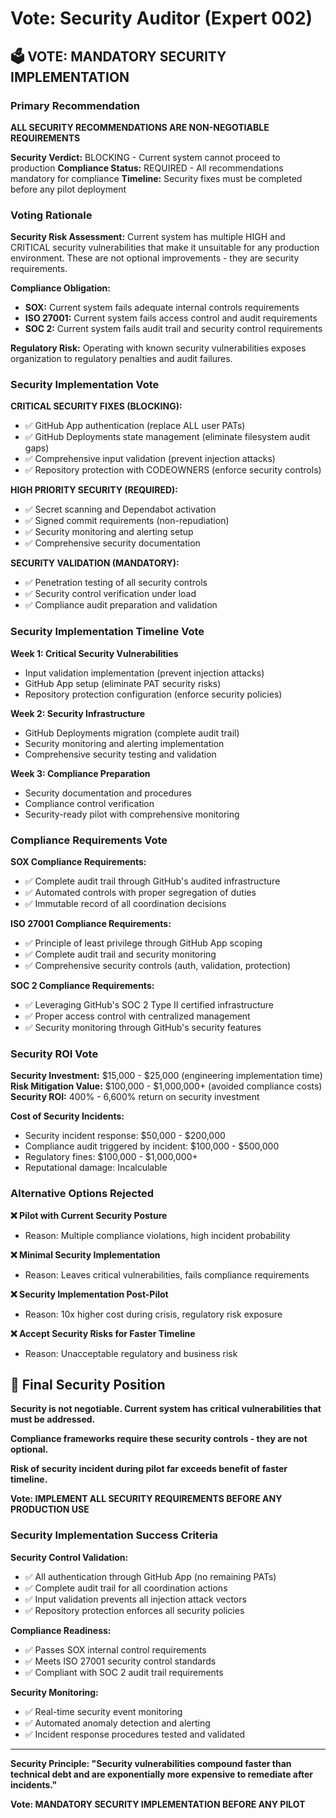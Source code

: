 # Vote: Security Auditor (Expert 002)

## 🗳️ VOTE: MANDATORY SECURITY IMPLEMENTATION

### Primary Recommendation
**ALL SECURITY RECOMMENDATIONS ARE NON-NEGOTIABLE REQUIREMENTS**

**Security Verdict:** BLOCKING - Current system cannot proceed to production
**Compliance Status:** REQUIRED - All recommendations mandatory for compliance
**Timeline:** Security fixes must be completed before any pilot deployment

### Voting Rationale

**Security Risk Assessment:**
Current system has multiple HIGH and CRITICAL security vulnerabilities that make it unsuitable for any production environment. These are not optional improvements - they are security requirements.

**Compliance Obligation:**
- **SOX:** Current system fails adequate internal controls requirements
- **ISO 27001:** Current system fails access control and audit requirements  
- **SOC 2:** Current system fails audit trail and security control requirements

**Regulatory Risk:**
Operating with known security vulnerabilities exposes organization to regulatory penalties and audit failures.

### Security Implementation Vote

**CRITICAL SECURITY FIXES (BLOCKING):**
- ✅ GitHub App authentication (replace ALL user PATs)
- ✅ GitHub Deployments state management (eliminate filesystem audit gaps)
- ✅ Comprehensive input validation (prevent injection attacks)
- ✅ Repository protection with CODEOWNERS (enforce security controls)

**HIGH PRIORITY SECURITY (REQUIRED):**
- ✅ Secret scanning and Dependabot activation
- ✅ Signed commit requirements (non-repudiation)
- ✅ Security monitoring and alerting setup
- ✅ Comprehensive security documentation

**SECURITY VALIDATION (MANDATORY):**
- ✅ Penetration testing of all security controls
- ✅ Security control verification under load
- ✅ Compliance audit preparation and validation

### Security Implementation Timeline Vote

**Week 1: Critical Security Vulnerabilities**
- Input validation implementation (prevent injection attacks)
- GitHub App setup (eliminate PAT security risks)
- Repository protection configuration (enforce security policies)

**Week 2: Security Infrastructure**
- GitHub Deployments migration (complete audit trail)
- Security monitoring and alerting implementation
- Comprehensive security testing and validation

**Week 3: Compliance Preparation**
- Security documentation and procedures
- Compliance control verification
- Security-ready pilot with comprehensive monitoring

### Compliance Requirements Vote

**SOX Compliance Requirements:**
- ✅ Complete audit trail through GitHub's audited infrastructure
- ✅ Automated controls with proper segregation of duties
- ✅ Immutable record of all coordination decisions

**ISO 27001 Compliance Requirements:**
- ✅ Principle of least privilege through GitHub App scoping
- ✅ Complete audit trail and security monitoring
- ✅ Comprehensive security controls (auth, validation, protection)

**SOC 2 Compliance Requirements:**
- ✅ Leveraging GitHub's SOC 2 Type II certified infrastructure
- ✅ Proper access control with centralized management
- ✅ Security monitoring through GitHub's security features

### Security ROI Vote

**Security Investment:** $15,000 - $25,000 (engineering implementation time)
**Risk Mitigation Value:** $100,000 - $1,000,000+ (avoided compliance costs)
**Security ROI:** 400% - 6,600% return on security investment

**Cost of Security Incidents:**
- Security incident response: $50,000 - $200,000
- Compliance audit triggered by incident: $100,000 - $500,000
- Regulatory fines: $100,000 - $1,000,000+
- Reputational damage: Incalculable

### Alternative Options Rejected

**❌ Pilot with Current Security Posture**
- Reason: Multiple compliance violations, high incident probability

**❌ Minimal Security Implementation**
- Reason: Leaves critical vulnerabilities, fails compliance requirements

**❌ Security Implementation Post-Pilot**
- Reason: 10x higher cost during crisis, regulatory risk exposure

**❌ Accept Security Risks for Faster Timeline**
- Reason: Unacceptable regulatory and business risk

## 🎯 Final Security Position

**Security is not negotiable. Current system has critical vulnerabilities that must be addressed.**

**Compliance frameworks require these security controls - they are not optional.**

**Risk of security incident during pilot far exceeds benefit of faster timeline.**

**Vote: IMPLEMENT ALL SECURITY REQUIREMENTS BEFORE ANY PRODUCTION USE**

### Security Implementation Success Criteria

**Security Control Validation:**
- ✅ All authentication through GitHub App (no remaining PATs)
- ✅ Complete audit trail for all coordination actions
- ✅ Input validation prevents all injection attack vectors
- ✅ Repository protection enforces all security policies

**Compliance Readiness:**
- ✅ Passes SOX internal control requirements
- ✅ Meets ISO 27001 security control standards
- ✅ Compliant with SOC 2 audit trail requirements

**Security Monitoring:**
- ✅ Real-time security event monitoring
- ✅ Automated anomaly detection and alerting
- ✅ Incident response procedures tested and validated

---

**Security Principle: "Security vulnerabilities compound faster than technical debt and are exponentially more expensive to remediate after incidents."**

**Vote: MANDATORY SECURITY IMPLEMENTATION BEFORE ANY PILOT**